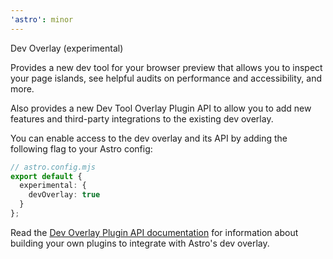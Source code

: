 ```yaml
---
'astro': minor
---
```



Dev Overlay (experimental)

Provides a new dev tool for your browser preview that allows you to inspect your page islands, see helpful audits on performance and accessibility, and more.

Also provides a new Dev Tool Overlay Plugin API to allow you to add new features and third-party integrations to the existing dev overlay.


You can enable access to the dev overlay and its API by adding the following flag to your Astro config:

```ts
// astro.config.mjs
export default {
  experimental: {
    devOverlay: true
  }
};
```

Read the [Dev Overlay Plugin API documentation](https://docs.astro.build/en/reference/dev-overlay-plugin-reference/) for information about building your own plugins to integrate with Astro's dev overlay.

